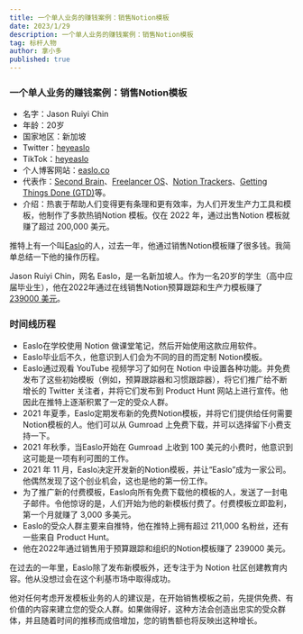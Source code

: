 ```yaml
--- 
title: 一个单人业务的赚钱案例：销售Notion模板
date: 2023/1/29
description: 一个单人业务的赚钱案例：销售Notion模板
tag: 标杆人物
author: 拿小多
published: true
--- 
```

  
  ### 一个单人业务的赚钱案例：销售Notion模板

-   名字：Jason Ruiyi Chin
-   年龄：20岁
-   国家地区：新加坡
-   Twitter：[heyeaslo](https://twitter.com/heyeaslo)
-   TikTok：[heyeaslo](https://www.tiktok.com/@heyeaslo)
-   个人博客网站：[easlo.co](https://www.easlo.co/)
-   代表作：[Second Brain](https://www.notionsecondbrain.com/)、[Freelancer OS](https://www.notionfreelance.com/)、[Notion Trackers](https://www.notiontrackers.com/)、[Getting Things Done (GTD)](https://www.gettingthingsdone.so/)等。
-   介绍：热衷于帮助人们变得更有条理和更有效率，为人们开发生产力工具和模板，他制作了多款热销Notion 模板。仅在 2022 年，通过出售Notion 模板就赚了超过 200,000 美元。

推特上有一个叫[Easlo](https://twitter.com/heyeaslo)的人，过去一年，他通过销售Notion模板赚了很多钱。我简单总结一下他的操作历程。

Jason Ruiyi Chin，网名 Easlo，是一名新加坡人。作为一名20岁的学生（高中应届毕业生），他在2022年通过在线销售Notion预算跟踪和生产力模板赚了 [239000 美元](https://twitter.com/heyeaslo/status/1562802047325315073)。

### 时间线历程

-   Easlo在学校使用 Notion 做课堂笔记，然后开始使用这款应用软件。
-   Easlo毕业后不久，他意识到人们会为不同的目的而定制 Notion模板。
-   Easlo通过观看 YouTube 视频学习了如何在 Notion 中设置各种功能。并免费发布了这些初始模板（例如，预算跟踪器和习惯跟踪器），将它们推广给不断增长的 Twitter 关注者，并将它们发布到 Product Hunt 网站上进行宣传。他因此在推特上逐渐积累了一定的受众人群。
-   2021 年夏季，Easlo定期发布新的免费Notion模板，并将它们提供给任何需要Notion模板的人。他们可以从 Gumroad 上免费下载，并可以选择留下小费支持一下。
-   2021 年秋季，当Easlo开始在 Gumroad 上收到 100 美元的小费时，他意识到这可能是一项有利可图的工作。
-   2021 年 11 月，Easlo决定开发新的Notion模板，并让“Easlo”成为一家公司。他偶然发现了这个创业机会，这也是他的第一份工作。
-   为了推广新的付费模板，Easlo向所有免费下载他的模板的人，发送了一封电子邮件。令他惊讶的是，人们开始为他的新模板付费了。付费模板立即盈利，第一个月就赚了 3,000 多美元。
-   Easlo的受众人群主要来自推特，他在推特上拥有超过 211,000 名粉丝，还有一些来自 Product Hunt。
-   他在2022年通过销售用于预算跟踪和组织的Notion模板赚了 239000 美元。

在过去的一年里，Easlo除了发布新模板外，还专注于为 Notion 社区创建教育内容。他从没想过会在这个利基市场中取得成功。

他对任何考虑开发模板业务的人的建议是，在开始销售模板之前，先提供免费、有价值的内容来建立您的受众人群。如果做得好，这种方法会创造出忠实的受众群体，并且随着时间的推移而成倍增加，您的销售额也将反映出这种增长。
